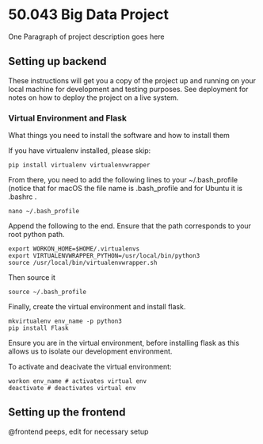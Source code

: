 # 50.043 Big Data Project

One Paragraph of project description goes here

## Setting up backend

These instructions will get you a copy of the project up and running on your local machine for development and testing purposes. See deployment for notes on how to deploy the project on a live system.

### Virtual Environment and Flask

What things you need to install the software and how to install them

If you have virtualenv installed, please skip:
```
pip install virtualenv virtualenvwrapper
```

From there, you need to add the following lines to your ~/.bash_profile  (notice that for macOS the file name is .bash_profile  and for Ubuntu it is .bashrc .

```
nano ~/.bash_profile
```

Append the following to the end. Ensure that the path corresponds to your root python path.

```
export WORKON_HOME=$HOME/.virtualenvs
export VIRTUALENVWRAPPER_PYTHON=/usr/local/bin/python3
source /usr/local/bin/virtualenvwrapper.sh
```

Then source it

```
source ~/.bash_profile
```

Finally, create the virtual environment and install flask.

```
mkvirtualenv env_name -p python3
pip install Flask
```

Ensure you are in the virtual environment, before installing flask as this allows us to isolate our development environment.

To activate and deacivate the virtual environment:

```
workon env_name # activates virtual env
deactivate # deactivates virtual env
```

## Setting up the frontend

@frontend peeps, edit for necessary setup

